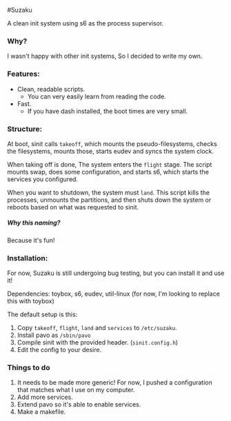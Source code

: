 #Suzaku

A clean init system using s6 as the process supervisor.

### Why?
I wasn't happy with other init systems, So I decided to write my own.

### Features:

* Clean, readable scripts.
  * You can very easily learn from reading the code.
* Fast.
  * If you have dash installed, the boot times are very small.

### Structure:
At boot, sinit calls `takeoff`, which mounts the pseudo-filesystems, checks the filesystems, mounts those, starts eudev and syncs the system clock.

When taking off is done, The system enters the `flight` stage. The script mounts swap, does some configuration,
and starts s6, which starts the services you configured.

When you want to shutdown, the system must `land`. This script kills the processes, 
unmounts the partitions, and then shuts down the system or reboots based on what was requested to sinit.

##### Why this naming?
Because it's fun!

### Installation:
For now, Suzaku is still undergoing bug testing, but you can 
install it and use it!

Dependencies: toybox, s6, eudev, util-linux (for now, I'm looking to replace this with toybox)

The default setup is this:

1. Copy `takeoff`, `flight`, `land` and `services` to `/etc/suzaku`.
2. Install pavo as `/sbin/pavo`
3. Compile sinit with the provided header. (`sinit.config.h`)
4. Edit the config to your desire.

### Things to do
1. It needs to be made more generic! For now, I pushed a configuration that
matches what I use on my computer.
2. Add more services.
3. Extend pavo so it's able to enable services.
4. Make a makefile.
